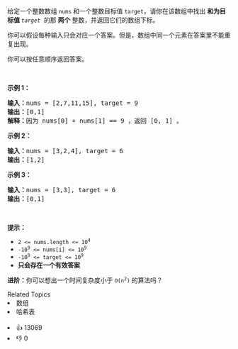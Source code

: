 <p>给定一个整数数组 <code>nums</code> 和一个整数目标值 <code>target</code>，请你在该数组中找出 <strong>和为目标值 </strong><em><code>target</code></em>  的那 <strong>两个</strong> 整数，并返回它们的数组下标。</p>

<p>你可以假设每种输入只会对应一个答案。但是，数组中同一个元素在答案里不能重复出现。</p>

<p>你可以按任意顺序返回答案。</p>

<p> </p>

<p><strong>示例 1：</strong></p>

<pre>
<strong>输入：</strong>nums = [2,7,11,15], target = 9
<strong>输出：</strong>[0,1]
<strong>解释：</strong>因为 nums[0] + nums[1] == 9 ，返回 [0, 1] 。
</pre>

<p><strong>示例 2：</strong></p>

<pre>
<strong>输入：</strong>nums = [3,2,4], target = 6
<strong>输出：</strong>[1,2]
</pre>

<p><strong>示例 3：</strong></p>

<pre>
<strong>输入：</strong>nums = [3,3], target = 6
<strong>输出：</strong>[0,1]
</pre>

<p> </p>

<p><strong>提示：</strong></p>

<ul>
	<li><code>2 <= nums.length <= 10<sup>4</sup></code></li>
	<li><code>-10<sup>9</sup> <= nums[i] <= 10<sup>9</sup></code></li>
	<li><code>-10<sup>9</sup> <= target <= 10<sup>9</sup></code></li>
	<li><strong>只会存在一个有效答案</strong></li>
</ul>

<p><strong>进阶：</strong>你可以想出一个时间复杂度小于 <code>O(n<sup>2</sup>)</code> 的算法吗？</p>
<div><div>Related Topics</div><div><li>数组</li><li>哈希表</li></div></div><br><div><li>👍 13069</li><li>👎 0</li></div>